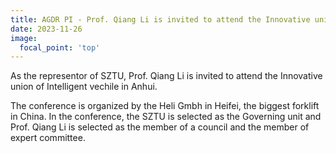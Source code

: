 ```yaml
---
title: AGDR PI - Prof. Qiang Li is invited to attend the Innovative union of Intelligent vechile in Anhui
date: 2023-11-26
image:
  focal_point: 'top'
---
```


As the representor of SZTU, Prof. Qiang Li is invited to attend the Innovative union of Intelligent vechile in Anhui.

<!--more-->

The conference is organized by the Heli Gmbh in Heifei, the biggest forklift in China. In the conference, the SZTU is selected as the Governing unit and Prof. Qiang Li is selected as the member of a council
and the member of expert committee.

